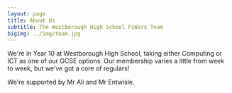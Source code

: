```yaml
---
layout: page
title: About Us
subtitle: The Westborough High School PiWars Team
bigimg: ../img/team.jpg
---
```


We're in Year 10 at Westborough High School, taking either Computing or ICT as one of
our GCSE options. Our membership varies a little from week to week, but we've got a
core of regulars!

We're supported by Mr Ali and Mr Entwisle.